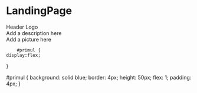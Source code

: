 # LandingPage

 <div class = "header"> 
            <div class = "logolinks"> Header Logo</div>
        </div>
        <div class = "description"> Add a description here</div>
        <div class = "picture"> Add a picture here </div>


        #primul {
    display:flex;
}

#primul {
    background: solid blue;
    border: 4px;
    height: 50px;
    flex: 1;
    padding: 4px;
}